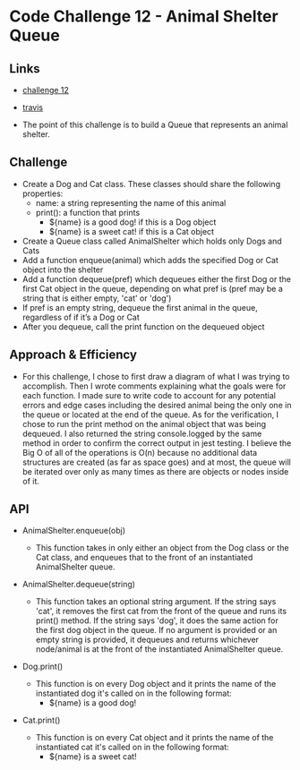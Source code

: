 # Code Challenge 12 - Animal Shelter Queue

## Links

- [challenge 12](https://github.com/james-401-advanced-javascript/data-structures-and-algorithms/pull/11)
- [travis](https://www.travis-ci.com/james-401-advanced-javascript/data-structures-and-algorithms)

- The point of this challenge is to build a Queue that represents an animal shelter.

## Challenge

- Create a Dog and Cat class. These classes should share the following properties:
  - name: a string representing the name of this animal
  - print(): a function that prints
    - \${name} is a good dog! if this is a Dog object
    - \${name} is a sweet cat! if this is a Cat object
- Create a Queue class called AnimalShelter which holds only Dogs and Cats
- Add a function enqueue(animal) which adds the specified Dog or Cat object into the shelter
- Add a function dequeue(pref) which dequeues either the first Dog or the first Cat object in the queue, depending on what pref is (pref may be a string that is either empty, 'cat' or 'dog')
- If pref is an empty string, dequeue the first animal in the queue, regardless of if it’s a Dog or Cat
- After you dequeue, call the print function on the dequeued object

## Approach & Efficiency

- For this challenge, I chose to first draw a diagram of what I was trying to accomplish. Then I wrote comments explaining what the goals were for each function. I made sure to write code to account for any potential errors and edge cases including the desired animal being the only one in the queue or located at the end of the queue. As for the verification, I chose to run the print method on the animal object that was being dequeued. I also returned the string console.logged by the same method in order to confirm the correct output in jest testing. I believe the Big O of all of the operations is O(n) because no additional data structures are created (as far as space goes) and at most, the queue will be iterated over only as many times as there are objects or nodes inside of it.

## API

- AnimalShelter.enqueue(obj)

  - This function takes in only either an object from the Dog class or the Cat class, and enqueues that to the front of an instantiated AnimalShelter queue.

- AnimalShelter.dequeue(string)

  - This function takes an optional string argument. If the string says 'cat', it removes the first cat from the front of the queue and runs its print() method. If the string says 'dog', it does the same action for the first dog object in the queue. If no argument is provided or an empty string is provided, it dequeues and returns whichever node/animal is at the front of the instantiated AnimalShelter queue.

- Dog.print()

  - This function is on every Dog object and it prints the name of the instantiated dog it's called on in the following format:
    - \${name} is a good dog!

- Cat.print()

  - This function is on every Cat object and it prints the name of the instantiated cat it's called on in the following format:
    - \${name} is a sweet cat!
